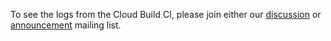To see the logs from the Cloud Build CI, please join either
our [discussion](https://groups.google.com/a/tensorflow.org/forum/#!forum/tfjs)
or [announcement](https://groups.google.com/a/tensorflow.org/forum/#!forum/tfjs-announce) mailing list.